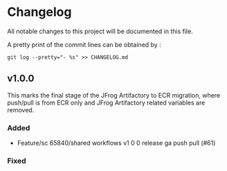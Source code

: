 # Changelog

All notable changes to this project will be documented in this file.

A pretty print of the commit lines can be obtained by :

```
git log --pretty="- %s" >> CHANGELOG.md
```

## v1.0.0

This marks the final stage of the JFrog Artifactory to ECR migration, where push/pull is from ECR only and JFrog Artifactory related variables are removed.

### Added

- Feature/sc 65840/shared workflows v1 0 0 release ga push pull (#61)

### Fixed
